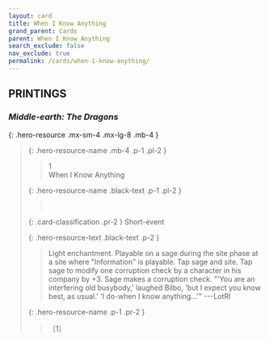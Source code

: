 ```yaml
---
layout: card
title: When I Know Anything
grand_parent: Cards
parent: When I Know Anything
search_exclude: false
nav_exclude: true
permalink: /cards/when-i-know-anything/
---
```


## PRINTINGS


### _Middle-earth: The Dragons_

{: .hero-resource .mx-sm-4 .mx-lg-8 .mb-4 }
> {: .hero-resource-name .mb-4 .p-1 .pl-2 }
> > <div class="card-mp">1</div>
> > <div class="card-name">When I Know Anything</div>
>
> {: .hero-resource-name .black-text .p-1 .pl-2 }
> > &nbsp;
>
> {: .card-classification .pr-2 }
> Short-event
>
> {: .hero-resource-text .black-text .p-2 }
> > Light enchantment. Playable on a sage during the site phase at a site where "Information" is playable. Tap sage and site. Tap sage to modify one corruption check by a character in his company by +3. Sage makes a corruption check.  "'You are an interfering old busybody,' laughed Bilbo, 'but I expect you know best, as usual.' 'I do-when I know anything...'"  ---LotRI 
> 
> {: .hero-resource-name .p-1 .pr-2 }
> > <div class="card-shield"></div>
> > <div class="card-corruption">〔1〕</div>

